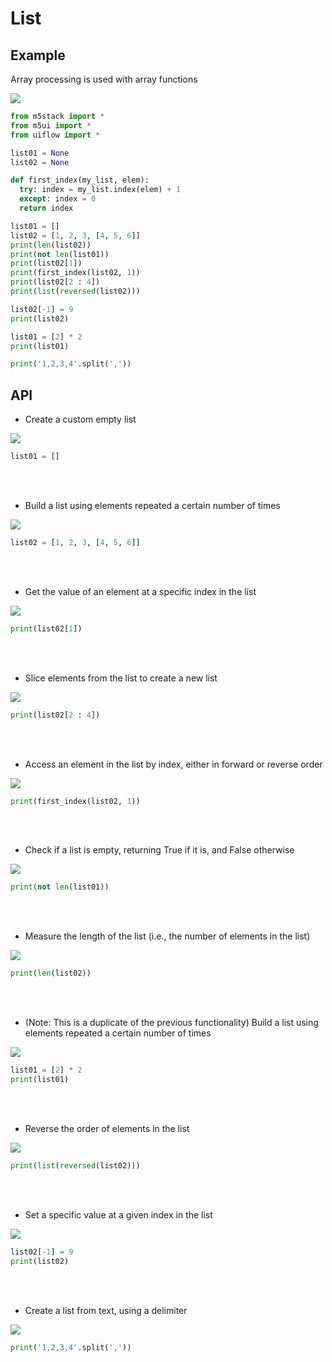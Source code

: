 # List

## Example

Array processing is used with array functions

<img class="blockly_svg" src="https://makerandcoder.com/MCLab/blockly/generic/Lists/uiflow_block_lists_Example.svg">

```python
from m5stack import *
from m5ui import *
from uiflow import *

list01 = None
list02 = None

def first_index(my_list, elem):
  try: index = my_list.index(elem) + 1
  except: index = 0
  return index

list01 = []
list02 = [1, 2, 3, [4, 5, 6]]
print(len(list02))
print(not len(list01))
print(list02[1])
print(first_index(list02, 1))
print(list02[2 : 4])
print(list(reversed(list02)))

list02[-1] = 9
print(list02)

list01 = [2] * 2
print(list01)

print('1,2,3,4'.split(','))
```

## API
- Create a custom empty list
<img class="blockly_svg" src="https://makerandcoder.com/MCLab/blockly/generic/Lists/uiflow_block_lists_create_empty.svg">

```python
list01 = []
```

<br><br>
- Build a list using elements repeated a certain number of times
<img class="blockly_svg" src="https://makerandcoder.com/MCLab/blockly/generic/Lists/uiflow_block_lists_create_with.svg">

```python
list02 = [1, 2, 3, [4, 5, 6]]
```

<br><br>
- Get the value of an element at a specific index in the list
<img class="blockly_svg" src="https://makerandcoder.com/MCLab/blockly/generic/Lists/uiflow_block_lists_getIndex.svg">

```python
print(list02[1])
```

<br><br>
- Slice elements from the list to create a new list
<img class="blockly_svg" src="https://makerandcoder.com/MCLab/blockly/generic/Lists/uiflow_block_lists_getSublist.svg">

```python
print(list02[2 : 4])
```

<br><br>
- Access an element in the list by index, either in forward or reverse order
<img class="blockly_svg" src="https://makerandcoder.com/MCLab/blockly/generic/Lists/uiflow_block_lists_indexOf.svg">

```python
print(first_index(list02, 1))
```

<br><br>
- Check if a list is empty, returning True if it is, and False otherwise
<img class="blockly_svg" src="https://makerandcoder.com/MCLab/blockly/generic/Lists/uiflow_block_lists_isEmpty.svg">

```python
print(not len(list01))
```

<br><br>
- Measure the length of the list (i.e., the number of elements in the list)
<img class="blockly_svg" src="https://makerandcoder.com/MCLab/blockly/generic/Lists/uiflow_block_lists_length.svg">

```python
print(len(list02))
```

<br><br>
- (Note: This is a duplicate of the previous functionality) Build a list using elements repeated a certain number of times
<img class="blockly_svg" src="https://makerandcoder.com/MCLab/blockly/generic/Lists/uiflow_block_lists_repeat.svg">

```python
list01 = [2] * 2
print(list01)
```

<br><br>
- Reverse the order of elements in the list
<img class="blockly_svg" src="https://makerandcoder.com/MCLab/blockly/generic/Lists/uiflow_block_lists_reverse.svg">

```python
print(list(reversed(list02)))
```

<br><br>
- Set a specific value at a given index in the list
<img class="blockly_svg" src="https://makerandcoder.com/MCLab/blockly/generic/Lists/uiflow_block_lists_setIndex.svg">

```python
list02[-1] = 9
print(list02)
```

<br><br>
- Create a list from text, using a delimiter
<img class="blockly_svg" src="https://makerandcoder.com/MCLab/blockly/generic/Lists/uiflow_block_lists_split.svg">

```python
print('1,2,3,4'.split(','))
```


